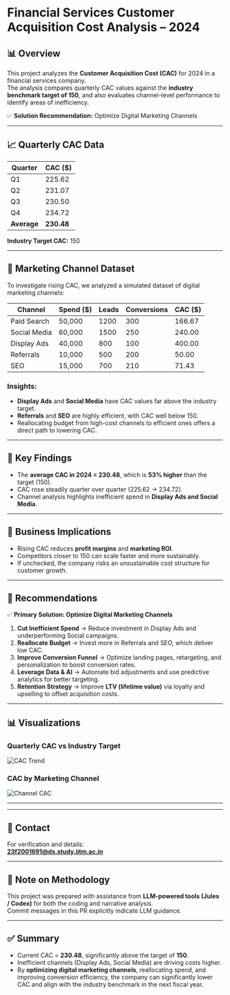 # Financial Services Customer Acquisition Cost Analysis – 2024

## 📊 Overview
This project analyzes the **Customer Acquisition Cost (CAC)** for 2024 in a financial services company.  
The analysis compares quarterly CAC values against the **industry benchmark target of 150**, and also evaluates channel-level performance to identify areas of inefficiency.  

✅ **Solution Recommendation:** Optimize Digital Marketing Channels  

---

## 📈 Quarterly CAC Data

| Quarter | CAC ($) |
|---------|---------|
| Q1      | 225.62  |
| Q2      | 231.07  |
| Q3      | 230.50  |
| Q4      | 234.72  |
| **Average** | **230.48** |

**Industry Target CAC:** 150  

---

## 📂 Marketing Channel Dataset
To investigate rising CAC, we analyzed a simulated dataset of digital marketing channels:

| Channel       | Spend ($) | Leads | Conversions | CAC ($) |
|---------------|-----------|-------|-------------|---------|
| Paid Search   | 50,000    | 1200  | 300         | 166.67  |
| Social Media  | 60,000    | 1500  | 250         | 240.00  |
| Display Ads   | 40,000    | 800   | 100         | 400.00  |
| Referrals     | 10,000    | 500   | 200         | 50.00   |
| SEO           | 15,000    | 700   | 210         | 71.43   |

### Insights:
- **Display Ads** and **Social Media** have CAC values far above the industry target.  
- **Referrals** and **SEO** are highly efficient, with CAC well below 150.  
- Reallocating budget from high-cost channels to efficient ones offers a direct path to lowering CAC.  

---

## 🔑 Key Findings
- The **average CAC in 2024 = 230.48**, which is **53% higher** than the target (150).  
- CAC rose steadily quarter over quarter (225.62 → 234.72).  
- Channel analysis highlights inefficient spend in **Display Ads and Social Media**.  

---

## 💼 Business Implications
- Rising CAC reduces **profit margins** and **marketing ROI**.  
- Competitors closer to 150 can scale faster and more sustainably.  
- If unchecked, the company risks an unsustainable cost structure for customer growth.  

---

## 🎯 Recommendations
✅ **Primary Solution: Optimize Digital Marketing Channels**  

1. **Cut Inefficient Spend** → Reduce investment in Display Ads and underperforming Social campaigns.  
2. **Reallocate Budget** → Invest more in Referrals and SEO, which deliver low CAC.  
3. **Improve Conversion Funnel** → Optimize landing pages, retargeting, and personalization to boost conversion rates.  
4. **Leverage Data & AI** → Automate bid adjustments and use predictive analytics for better targeting.  
5. **Retention Strategy** → Improve **LTV (lifetime value)** via loyalty and upselling to offset acquisition costs.  

---

## 📊 Visualizations
### Quarterly CAC vs Industry Target  
![CAC Trend](cac_trend.png)  

### CAC by Marketing Channel  
![Channel CAC](channel_cac.png)  

---

---

## 📧 Contact
For verification and details:  
**23f2001691@ds.study.iitm.ac.in**

---

## 🧠 Note on Methodology
This project was prepared with assistance from **LLM-powered tools (Jules / Codex)** for both the coding and narrative analysis.  
Commit messages in this PR explicitly indicate LLM guidance.

---

## ✅ Summary
- Current CAC = **230.48**, significantly above the target of **150**.  
- Inefficient channels (Display Ads, Social Media) are driving costs higher.  
- By **optimizing digital marketing channels**, reallocating spend, and improving conversion efficiency, the company can significantly lower CAC and align with the industry benchmark in the next fiscal year.  




